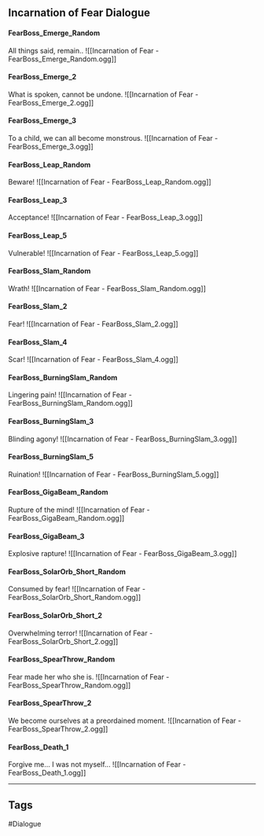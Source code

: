 ## Incarnation of Fear Dialogue
#### FearBoss_Emerge_Random
All things said, remain..
![[Incarnation of Fear - FearBoss_Emerge_Random.ogg]]

#### FearBoss_Emerge_2
What is spoken, cannot be undone.
![[Incarnation of Fear - FearBoss_Emerge_2.ogg]]

#### FearBoss_Emerge_3
To a child, we can all become monstrous.
![[Incarnation of Fear - FearBoss_Emerge_3.ogg]]

#### FearBoss_Leap_Random
Beware!
![[Incarnation of Fear - FearBoss_Leap_Random.ogg]]

#### FearBoss_Leap_3
Acceptance!
![[Incarnation of Fear - FearBoss_Leap_3.ogg]]

#### FearBoss_Leap_5
Vulnerable!
![[Incarnation of Fear - FearBoss_Leap_5.ogg]]

#### FearBoss_Slam_Random
Wrath!
![[Incarnation of Fear - FearBoss_Slam_Random.ogg]]

#### FearBoss_Slam_2
Fear!
![[Incarnation of Fear - FearBoss_Slam_2.ogg]]

#### FearBoss_Slam_4
Scar!
![[Incarnation of Fear - FearBoss_Slam_4.ogg]]

#### FearBoss_BurningSlam_Random
Lingering pain!
![[Incarnation of Fear - FearBoss_BurningSlam_Random.ogg]]

#### FearBoss_BurningSlam_3
Blinding agony!
![[Incarnation of Fear - FearBoss_BurningSlam_3.ogg]]

#### FearBoss_BurningSlam_5
Ruination!
![[Incarnation of Fear - FearBoss_BurningSlam_5.ogg]]

#### FearBoss_GigaBeam_Random
Rupture of the mind!
![[Incarnation of Fear - FearBoss_GigaBeam_Random.ogg]]

#### FearBoss_GigaBeam_3
Explosive rapture!
![[Incarnation of Fear - FearBoss_GigaBeam_3.ogg]]

#### FearBoss_SolarOrb_Short_Random
Consumed by fear!
![[Incarnation of Fear - FearBoss_SolarOrb_Short_Random.ogg]]

#### FearBoss_SolarOrb_Short_2
Overwhelming terror!
![[Incarnation of Fear - FearBoss_SolarOrb_Short_2.ogg]]

#### FearBoss_SpearThrow_Random
Fear made her who she is.
![[Incarnation of Fear - FearBoss_SpearThrow_Random.ogg]]

#### FearBoss_SpearThrow_2
We become ourselves at a preordained moment.
![[Incarnation of Fear - FearBoss_SpearThrow_2.ogg]]

#### FearBoss_Death_1
Forgive me... I was not myself...
![[Incarnation of Fear - FearBoss_Death_1.ogg]]

---
## Tags
#Dialogue
